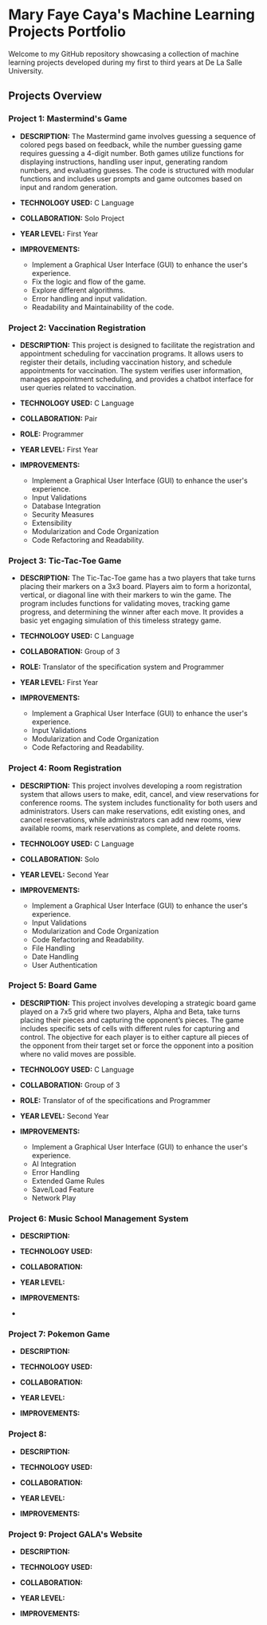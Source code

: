 # Mary Faye Caya's Machine Learning Projects Portfolio

Welcome to my GitHub repository showcasing a collection of machine learning projects developed during my first to third years at De La Salle University. 

## Projects Overview

### Project 1: Mastermind's Game 

- **DESCRIPTION:** The Mastermind game involves guessing a sequence of colored pegs based on feedback, while the number guessing game requires guessing a 4-digit number. Both games utilize functions for displaying instructions, handling user input, generating random numbers, and evaluating guesses. The code is structured with modular functions and includes user prompts and game outcomes based on input and random generation.  
- **TECHNOLOGY USED:** C Language
- **COLLABORATION:** Solo Project
- **YEAR LEVEL:** First Year
  
- **IMPROVEMENTS:**
   - Implement a Graphical User Interface (GUI) to enhance the user's experience.
   - Fix the logic and flow of the game.
   - Explore different algorithms.
   - Error handling and input validation.
   - Readability and Maintainability of the code.

### Project 2: Vaccination Registration
- **DESCRIPTION:** This project is designed to facilitate the registration and appointment scheduling for vaccination programs. It allows users to register their details, including vaccination history, and schedule appointments for vaccination. The system verifies user information, manages appointment scheduling, and provides a chatbot interface for user queries related to vaccination.
- **TECHNOLOGY USED:** C Language
- **COLLABORATION:** Pair
- **ROLE:** Programmer
- **YEAR LEVEL:** First Year
  
- **IMPROVEMENTS:**
    - Implement a Graphical User Interface (GUI) to enhance the user's experience.
    - Input Validations
    - Database Integration
    - Security Measures
    - Extensibility
    - Modularization and Code Organization
    - Code Refactoring and Readability. 

### Project 3: Tic-Tac-Toe Game

- **DESCRIPTION:** The Tic-Tac-Toe game has a two players that take turns placing their markers on a 3x3 board. Players aim to form a horizontal, vertical, or diagonal line with their markers to win the game. The program includes functions for validating moves, tracking game progress, and determining the winner after each move. It provides a basic yet engaging simulation of this timeless strategy game.
- **TECHNOLOGY USED:** C Language
- **COLLABORATION:** Group of 3
- **ROLE:** Translator of the specification system and Programmer
- **YEAR LEVEL:** First Year
  
- **IMPROVEMENTS:**
    - Implement a Graphical User Interface (GUI) to enhance the user's experience.
    - Input Validations
    - Modularization and Code Organization
    - Code Refactoring and Readability.
  
### Project 4: Room Registration
- **DESCRIPTION:** This project involves developing a room registration system that allows users to make, edit, cancel, and view reservations for conference rooms. The system includes functionality for both users and administrators. Users can make reservations, edit existing ones, and cancel reservations, while administrators can add new rooms, view available rooms, mark reservations as complete, and delete rooms.
- **TECHNOLOGY USED:** C Language
- **COLLABORATION:** Solo
- **YEAR LEVEL:** Second Year
  
- **IMPROVEMENTS:**
    - Implement a Graphical User Interface (GUI) to enhance the user's experience.
    - Input Validations
    - Modularization and Code Organization
    - Code Refactoring and Readability.
    - File Handling
    - Date Handling
    - User Authentication
      
### Project 5: Board Game
- **DESCRIPTION:** This project involves developing a strategic board game played on a 7x5 grid where two players, Alpha and Beta, take turns placing their pieces and capturing the opponent’s pieces. The game includes specific sets of cells with different rules for capturing and control. The objective for each player is to either capture all pieces of the opponent from their target set or force the opponent into a position where no valid moves are possible.
- **TECHNOLOGY USED:** C Language
- **COLLABORATION:** Group of 3
- **ROLE:** Translator of of the specifications and Programmer
- **YEAR LEVEL:** Second Year
  
- **IMPROVEMENTS:**
    - Implement a Graphical User Interface (GUI) to enhance the user's experience.
    - AI Integration
    - Error Handling
    - Extended Game Rules
    - Save/Load Feature
    - Network Play
      
### Project 6: Music School Management System
- **DESCRIPTION:** 
- **TECHNOLOGY USED:** 
- **COLLABORATION:** 
- **YEAR LEVEL:** 
  
- **IMPROVEMENTS:**
- 
### Project 7: Pokemon Game
- **DESCRIPTION:** 
- **TECHNOLOGY USED:** 
- **COLLABORATION:** 
- **YEAR LEVEL:** 
  
- **IMPROVEMENTS:**

### Project 8: 
- **DESCRIPTION:** 
- **TECHNOLOGY USED:** 
- **COLLABORATION:** 
- **YEAR LEVEL:** 
  
- **IMPROVEMENTS:**

### Project 9: Project GALA's Website
- **DESCRIPTION:** 
- **TECHNOLOGY USED:** 
- **COLLABORATION:** 
- **YEAR LEVEL:** 
  
- **IMPROVEMENTS:**
